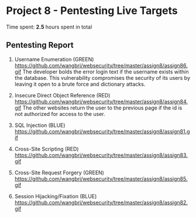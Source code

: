 # Project 8 - Pentesting Live Targets

Time spent: **2.5** hours spent in total

## Pentesting Report

1. Username Enumeration (GREEN)
https://github.com/wangbri/websecurity/tree/master/assign8/assign86.gif
The developer bolds the error login text if the username exists within the database. This vulnerability compromises the security of its users by leaving it open to a brute force and dictionary attacks.

2. Insecure Direct Object Reference (RED)
https://github.com/wangbri/websecurity/tree/master/assign8/assign84.gif
The other websites return the user to the previous page if the id is not authorized for access to the user.

3. SQL Injection (BLUE)
https://github.com/wangbri/websecurity/tree/master/assign8/assign81.gif

4. Cross-Site Scripting (RED)
https://github.com/wangbri/websecurity/tree/master/assign8/assign83.gif

5. Cross-Site Request Forgery (GREEN)
https://github.com/wangbri/websecurity/tree/master/assign8/assign85.gif

6. Session Hijacking/Fixation (BLUE)
https://github.com/wangbri/websecurity/tree/master/assign8/assign82.gif
